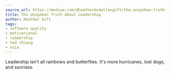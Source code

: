 ```yaml
---
source_url: https://medium.com/@heathermcmullengift/the-unspoken-truth-about-leadership-9783df3325cb
title: The Unspoken Truth About Leadership
author: Heather Gift
tags:
- software quality
- motivational
- leadership
- ted chiang
- ouia
---
```


Leadership isn't all rainbows and butterflies. It's more hurricanes, lost dogs, and sunrises.
